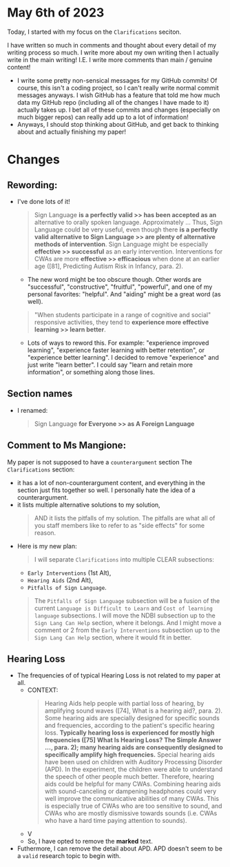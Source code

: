 # May 6th of 2023

Today, I started with my focus on the `Clarifications` seciton.

I have written so much in comments and thought about every detail of my writing process so much. I write more about my own writing then I actually write in the main writing! I.E. I write more comments than main / genuine content!

* I write some pretty non-sensical messages for my GitHub commits! Of course, this isn't a coding project, so I can't really write normal commit messages anyways. I wish GitHub has a feature that told me how much data my GitHub repo (including all of the changes I have made to it) actually takes up. I bet all of these commits and changes (especially on much bigger repos) can really add up to a lot of information!
* Anyways, I should stop thinking about GitHub, and get back to thinking about and actually finishing my paper!

# Changes

## Rewording:
* I've done lots of it!
  > Sign Language **is a perfectly valid >> has been accepted as an** alternative to orally spoken language. Approximately ...
  > Thus, Sign Language could be very useful, even though there **is a perfectly valid alternative to Sign Language >> are plenty of alternative methods of intervention**.
  > Sign Language might be especially **effective >> successful** as an early intervention.
  > Interventions for CWAs are more **effective >> efficacious** when done at an earlier age ([81], Predicting Autism Risk in Infancy, para. 2).
    * The new word might be too obscure though. Other words are "successful", "constructive", "fruitful", "powerful", and one of my personal favorites: "helpful". And "aiding" might be a great word (as well).
  > "When students participate in a range of cognitive and social" responsive activities, they tend to **experience more effective learning >> learn better**.
    * Lots of ways to reword this. For example: "experience improved learning", "experience faster learning with better retention", or "experience better learning". I decided to remove "experience" and just write "learn better". I could say "learn and retain more information", or something along those lines.

## Section names
* I renamed:
  > Sign Language **for Everyone >> as A Foreign Language**
  


## Comment to Ms Mangione:
My paper is not supposed to have a `counterargument` section
The `Clarifications` section:
  * it has a lot of non-counterargument content, and everything in the section just fits together so well. I personally hate the idea of a counterargument.
  * it lists multiple alternative solutions to my solution,
    > AND it lists the pitfalls of my solution. The pitfalls are what all of you staff members like to refer to as "side effects" for some reason.
  * Here is my new plan:
    > I will separate `Clarifications` into multiple CLEAR subsections:
      * `Early Interventions` (1st Alt),
      * `Hearing Aids` (2nd Alt),
      * `Pitfalls of Sign Language`.
    > The `Pitfalls of Sign Language` subsection will be a fusion of the current `Language is Difficult to Learn` and `Cost of learning language` subsections.
    > I will move the NDBI subsection up to the `Sign Lang Can Help` section, where it belongs.
    > And I might move a comment or 2 from the `Early Interventions` subsection up to the `Sign Lang Can Help` section, where it would fit in better.

## Hearing Loss
  * The frequencies of of typical Hearing Loss is not related to my paper at all.
    * CONTEXT:
      > Hearing Aids help people with partial loss of hearing, by amplifying sound waves ([74], What is a hearing aid?, para. 2). Some hearing aids are specially designed for specific sounds and frequencies, according to the patient's specific hearing loss. **Typically hearing loss is experienced for mostly high frequencies ([75] What Is Hearing Loss? The Simple Answer ..., para. 2); many hearing aids are consequently designed to specifically amplify high frequencies.** Special hearing aids have been used on children with Auditory Processing Disorder (APD). In the experiment, the children were able to understand the speech of other people much better. Therefore, hearing aids could be helpful for many CWAs. Combining hearing aids with sound-canceling or dampening headphones could very well improve the communicative abilities of many CWAs. This is especially true of CWAs who are too sensitive to sound, and CWAs who are mostly dismissive towards sounds (i.e. CWAs who have a hard time paying attention to sounds).
    * V
    * So, I have opted to remove the **marked** text.
  * Futhermore, I can remove the detail about APD. APD doesn't seem to be a `valid` research topic to begin with.



